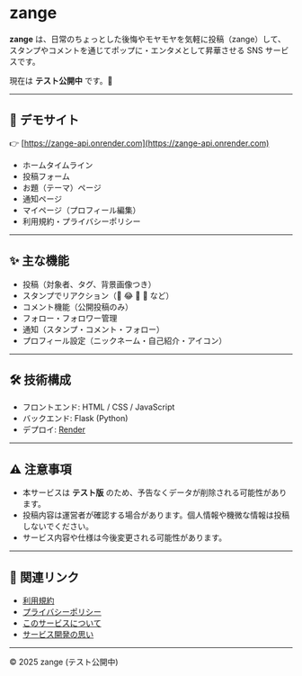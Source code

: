 # zange

**zange** は、日常のちょっとした後悔やモヤモヤを気軽に投稿（zange）して、  
スタンプやコメントを通じてポップに・エンタメとして昇華させる SNS サービスです。  

現在は **テスト公開中** です。🎉

---

## 🚀 デモサイト
👉 [https://zange-api.onrender.com](https://zange-api.onrender.com)

- ホームタイムライン  
- 投稿フォーム  
- お題（テーマ）ページ  
- 通知ページ  
- マイページ（プロフィール編集）  
- 利用規約・プライバシーポリシー  

---

## ✨ 主な機能
- 投稿（対象者、タグ、背景画像つき）
- スタンプでリアクション（🙏 😂 🤝 🌱 など）
- コメント機能（公開投稿のみ）
- フォロー・フォロワー管理
- 通知（スタンプ・コメント・フォロー）
- プロフィール設定（ニックネーム・自己紹介・アイコン）

---

## 🛠️ 技術構成
- フロントエンド: HTML / CSS / JavaScript
- バックエンド: Flask (Python)
- デプロイ: [Render](https://render.com/)

---

## ⚠️ 注意事項
- 本サービスは **テスト版** のため、予告なくデータが削除される可能性があります。
- 投稿内容は運営者が確認する場合があります。個人情報や機微な情報は投稿しないでください。
- サービス内容や仕様は今後変更される可能性があります。

---

## 📄 関連リンク
- [利用規約](https://zange-api.onrender.com/terms.html)  
- [プライバシーポリシー](https://zange-api.onrender.com/privacy.html)  
- [このサービスについて](https://zange-api.onrender.com/about.html)  
- [サービス開発の思い](https://zange-api.onrender.com/thought.html)  

---

© 2025 zange (テスト公開中)